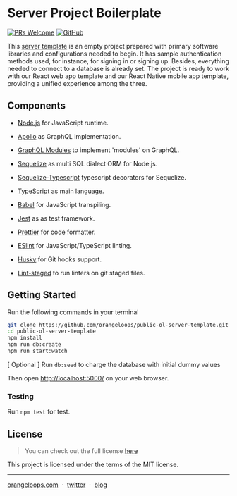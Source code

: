 # Server Project Boilerplate
[![PRs Welcome](https://img.shields.io/badge/PRs-welcome-orange.svg)](https://github.com/orangeloops/public-ol-server-template/pulls) [![GitHub](https://img.shields.io/github/license/orangeloops/public-ol-server-template.svg)](https://github.com/orangeloops/public-ol-server-template/blob/develop/LICENSE)

This [server template](https://orangeloops.com/2019/08/open-source-templates-for-building-react-and-reactnative-apps/) is an empty project prepared with primary software libraries and configurations needed to begin.
It has sample authentication methods used, for instance, for signing in or signing up. Besides, everything needed to connect to a database is already set.
The project is ready to work with our React web app template and our React Native mobile app template, providing a unified experience among the three.

## Components

- [Node.js](https://nodejs.org/en//) for JavaScript runtime.
- [Apollo](https://www.apollographql.com/) as GraphQL implementation.
- [GraphQL Modules](https://graphql-modules.com/) to implement 'modules' on GraphQL.
- [Sequelize](http://docs.sequelizejs.com/) as multi SQL dialect ORM for Node.js.
- [Sequelize-Typescript](https://github.com/RobinBuschmann/sequelize-typescript/) typescript decorators for Sequelize.

- [TypeScript](https://www.typescriptlang.org/) as main language.
- [Babel](https://babeljs.io/) for JavaScript transpiling.
- [Jest](https://jestjs.io/) as as test framework.

- [Prettier](https://prettier.io/) for code formatter.
- [ESlint](https://eslint.org/) for JavaScript/TypeScript linting.
- [Husky](https://github.com/typicode/husky/) for Git hooks support.
- [Lint-staged](https://github.com/okonet/lint-staged/) to run linters on git staged files.


## Getting Started

Run the following commands in your terminal

```bash
git clone https://github.com/orangeloops/public-ol-server-template.git
cd public-ol-server-template
npm install
npm run db:create
npm run start:watch
```
[ Optional ] Run `db:seed` to charge the database with initial dummy values

Then open [http://localhost:5000/](http://localhost:5000/graphql) on your web browser.

### Testing

Run `npm test` for test.

## License
>You can check out the full license [here](https://github.com/orangeloops/public-ol-server-template/blob/develop/LICENSE)

This project is licensed under the terms of the MIT license.

---

[orangeloops.com](https://www.orangeloops.com/) &nbsp;&middot;&nbsp;
[twitter](https://twitter.com/orangeloopsinc/) &nbsp;&middot;&nbsp;
[blog](https://orangeloops.com/blog/)

